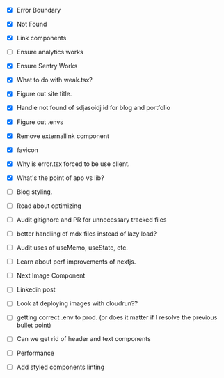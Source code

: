 - [x] Error Boundary
- [x] Not Found
- [x] Link components
- [ ] Ensure analytics works
- [x] Ensure Sentry Works
- [x] What to do with weak.tsx?
- [x] Figure out site title.
- [x] Handle not found of sdjasoidj id for blog and portfolio
- [x] Figure out .envs
- [x] Remove externallink component
- [x] favicon
- [x] Why is error.tsx forced to be use client.
- [x] What's the point of app vs lib?
- [ ] Blog styling. 
- [ ] Read about optimizing
- [ ] Audit gitignore and PR for unnecessary tracked files
- [ ] better handling of mdx files instead of lazy load?
- [ ] Audit uses of useMemo, useState, etc.
- [ ] Learn about perf improvements of nextjs.
- [ ] Next Image Component
- [ ] Linkedin post
- [ ] Look at deploying images with cloudrun??
- [ ] getting correct .env to prod. (or does it matter if I resolve the previous bullet point)

- [ ] Can we get rid of header and text components

- [ ] Performance 
- [ ] Add styled components linting